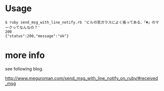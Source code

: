 # Usage

```
$ ruby send_msg_with_line_notify.rb 'ビルの窓ガラスによく張ってある、「▼」のマークってなんなの？'
200
{"status":200,"message":"ok"}
```

# more info

see following blog.

http://www.meguroman.com/send_msg_with_line_notify_on_ruby/#received_msg
